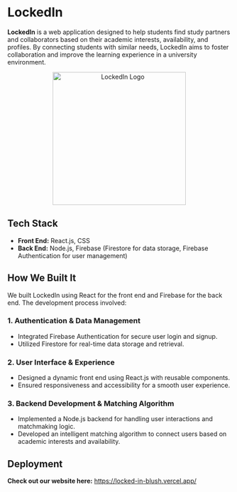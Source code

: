 # LockedIn
**LockedIn** is a web application designed to help students find study partners and collaborators based on their academic interests, availability, and profiles. By connecting students with similar needs, LockedIn aims to foster collaboration and improve the learning experience in a university environment.

<p align="center">
  <img src="https://github.com/user-attachments/assets/922bb92d-dccf-48cb-9d2e-b502b2550853" alt="LockedIn Logo" width="300">
</p>


## **Tech Stack**  
- **Front End:** React.js, CSS 
- **Back End:** Node.js, Firebase (Firestore for data storage, Firebase Authentication for user management)

## **How We Built It**  
We built LockedIn using React for the front end and Firebase for the back end. The development process involved:

### **1. Authentication & Data Management**  
- Integrated Firebase Authentication for secure user login and signup.  
- Utilized Firestore for real-time data storage and retrieval.  

### **2. User Interface & Experience**  
- Designed a dynamic front end using React.js with reusable components.  
- Ensured responsiveness and accessibility for a smooth user experience.  

### **3. Backend Development & Matching Algorithm**  
- Implemented a Node.js backend for handling user interactions and matchmaking logic.  
- Developed an intelligent matching algorithm to connect users based on academic interests and availability.  

## **Deployment** 
**Check out our website here:** https://locked-in-blush.vercel.app/

